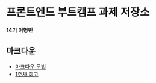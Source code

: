 # 프론트엔드 부트캠프 과제 저장소

**14기 이형민**

## 마크다운

- [마크다운 문법](./src/md/markdown.md)
- [1주차 회고](./src/md/week1-retrospect.md)
